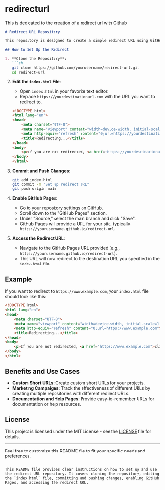 # redirecturl
This is dedicated to the creation of a redirect url with Github

```markdown
# Redirect URL Repository

This repository is designed to create a simple redirect URL using GitHub Pages. By hosting an HTML file on GitHub Pages, you can redirect users to any specified destination URL.

## How to Set Up the Redirect

1. **Clone the Repository**:
   ```sh
   git clone https://github.com/yourusername/redirect-url.git
   cd redirect-url
   ```

2. **Edit the `index.html` File**:
   - Open `index.html` in your favorite text editor.
   - Replace `https://yourdestinationurl.com` with the URL you want to redirect to.

   ```html
   <!DOCTYPE html>
   <html lang="en">
   <head>
       <meta charset="UTF-8">
       <meta name="viewport" content="width=device-width, initial-scale=1.0">
       <meta http-equiv="refresh" content="0;url=https://yourdestinationurl.com">
       <title>Redirecting...</title>
   </head>
   <body>
       <p>If you are not redirected, <a href="https://yourdestinationurl.com">click here</a>.</p>
   </body>
   </html>
   ```

3. **Commit and Push Changes**:
   ```sh
   git add index.html
   git commit -m "Set up redirect URL"
   git push origin main
   ```

4. **Enable GitHub Pages**:
   - Go to your repository settings on GitHub.
   - Scroll down to the "GitHub Pages" section.
   - Under "Source," select the main branch and click "Save".
   - GitHub Pages will provide a URL for your site, typically `https://yourusername.github.io/redirect-url`.

5. **Access the Redirect URL**:
   - Navigate to the GitHub Pages URL provided (e.g., `https://yourusername.github.io/redirect-url`).
   - This URL will now redirect to the destination URL you specified in the `index.html` file.

## Example

If you want to redirect to `https://www.example.com`, your `index.html` file should look like this:

```html
<!DOCTYPE html>
<html lang="en">
<head>
    <meta charset="UTF-8">
    <meta name="viewport" content="width=device-width, initial-scale=1.0">
    <meta http-equiv="refresh" content="0;url=https://www.example.com">
    <title>Redirecting...</title>
</head>
<body>
    <p>If you are not redirected, <a href="https://www.example.com">click here</a>.</p>
</body>
</html>
```

## Benefits and Use Cases

- **Custom Short URLs**: Create custom short URLs for your projects.
- **Marketing Campaigns**: Track the effectiveness of different URLs by creating multiple repositories with different redirect URLs.
- **Documentation and Help Pages**: Provide easy-to-remember URLs for documentation or help resources.

## License

This project is licensed under the MIT License - see the [LICENSE](LICENSE) file for details.

---

Feel free to customize this README file to fit your specific needs and preferences.
```

This README file provides clear instructions on how to set up and use the redirect URL repository. It covers cloning the repository, editing the `index.html` file, committing and pushing changes, enabling GitHub Pages, and accessing the redirect URL.
